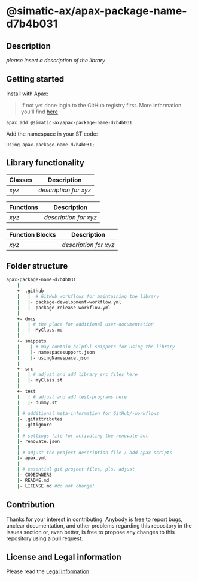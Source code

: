 # @simatic-ax/apax-package-name-d7b4b031

## Description

*please insert a description of the library*

## Getting started

Install with Apax:

> If not yet done login to the GitHub registry first.
> More information you'll find [here](https://github.com/simatic-ax/.github/blob/main/docs/personalaccesstoken.md)

```cli
apax add @simatic-ax/apax-package-name-d7b4b031
```

Add the namespace in your ST code:

```iec-st
Using apax-package-name-d7b4b031;
```

## Library functionality

| Classes | Description         |
|---------|---------------------|
| *xyz*     | *description for xyz* |

| Functions   | Description             |
|-------------|-------------------------|
| *xyz*       | *description for *xyz** |

| Function Blocks | Description           |
|-----------------|-----------------------|
| *xyz*           | *description for xyz* |

## Folder structure
```bash
apax-package-name-d7b4b031
    |
    +- .github
    |   |  # GitHub workflows for maintaining the library
    |   |- package-development-workflow.yml
    |   |- package-release-workflow.yml
    |
    +- docs
    |   | # the place for additional user-documentation
    |   |- MyClass.md
    |    
    +- snippets
    |    | # may contain helpful snippets for using the library
    |    |- namespacesupport.json
    |    |- usingNamespace.json
    |
    +- src
    |   | # adjust and add library src files here
    |   |- myClass.st
    |
    +- test
    |   | # adjust and add test-programs here
    |   |- dummy.st
    |
    | # additional meta-information for GitHub/-workflows
    |- .gitattributes
    |- .gitignore
    |
    | # settings file for activating the renovate-bot
    |- renovate.json
    |
    | # adjust the project description file / add apax-scripts
    |- apax.yml
    |
    | # essential git project files, pls. adjust
    |- CODEOWNERS
    |- README.md
    |- LICENSE.md #do not change!
```

## Contribution

Thanks for your interest in contributing. Anybody is free to report bugs, unclear documentation, and other problems regarding this repository in the Issues section or, even better, is free to propose any changes to this repository using a pull request.

## License and Legal information

Please read the [Legal information](LICENSE.md)
